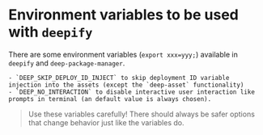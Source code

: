 Environment variables to be used with `deepify`
===============================================

There are some environment variables (`export xxx=yyy;`) available in `deepify`
and `deep-package-manager`.

    - `DEEP_SKIP_DEPLOY_ID_INJECT` to skip deployment ID variable injection into the assets (except the `deep-asset` functionality)
    - `DEEP_NO_INTERACTION` to disable interactive user interaction like prompts in terminal (an default value is always chosen).
    

> Use these variables carefully! 
> There should always be safer options that change behavior just like the variables do.